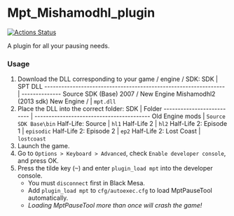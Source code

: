 # Mpt_Mishamodhl_plugin
[![Actions Status](https://github.com/zipmishahl2/Mpt_Mishamodhl_plugin/workflows/CI/badge.svg?branch=master)](https://github.com/zipmishahl2/Mpt_Mishamodhl_plugin/actions?query=branch%3Amaster)

A plugin for all your pausing needs.

### Usage
1. Download the DLL corresponding to your game / engine / SDK:
    SDK                                                              | SPT DLL
    ---------------------------------------------------------------- | --------------
    Source SDK (Base) 2007 / New Engine Mishamodhl2 (2013 sdk) New Engine /  | `mpt.dll`
3. Place the DLL into the correct folder:
    SDK                        | Folder
    -------------------------- | -----------------------------------------
    Old Engine mods            | `Source SDK Base\bin`
    Half-Life: Source          | `hl1`
    Half-Life 2                | `hl2`
    Half-Life 2: Episode 1     | `episodic`
    Half-Life 2: Episode 2     | `ep2`
    Half-Life 2: Lost Coast    | `lostcoast`
4. Launch the game.
5. Go to `Options > Keyboard > Advanced`, check `Enable developer console`, and press OK.
6. Press the tilde key (<kbd>~</kbd>) and enter `plugin_load mpt` into the developer console.
    * You must `disconnect` first in Black Mesa.
    * Add `plugin_load mpt` to `cfg/autoexec.cfg` to load MptPauseTool automatically.
    * *Loading MptPauseTool more than once will crash the game!*
